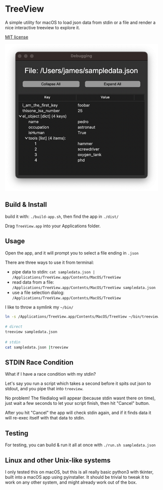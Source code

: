 # TreeView

A simple utility for macOS to load json data from stdin or a file and render a nice interactive treeview to explore it.

[MIT license](License.txt)

![screenshot](screenshot.png)

## Build & Install

build it with: `./build-app.sh`, then find the app in `./dist/` 

Drag `TreeView.app` into your Applications folder.

## Usage

Open the app, and it will prompt you to select a file ending in `.json`

There are three ways to use it from terminal:
* pipe data to stdin: `cat sampledata.json | /Applications/TreeView.app/Contents/MacOS/TreeView`
* read data from a file: `/Applications/TreeView.app/Contents/MacOS/TreeView sampledata.json`
* use a file selection dialog: `/Applications/TreeView.app/Contents/MacOS/TreeView`



I like to throw a symlink my `~/bin/`
```bash
ln -s /Applications/TreeView.app/Contents/MacOS/TreeView ~/bin/treeview

# direct
treeview sampledata.json

# stdin
cat sampledata.json |treeview
```

## STDIN Race Condition
What if I have a race condition with my stdin? 

Let's say you run a script which takes a second before it spits out json to stdout, and you pipe that into `treeview`.

No problem! The filedialog will appear (because stdin wasnt there on time), 
just wait a few seconds to let your script finish, then hit "Cancel" button.

After you hit "Cancel" the app will check stdin again, and if it finds data it will re-exec itself with that data to stdin.

## Testing

For testing, you can build & run it all at once with `./run.sh sampledata.json`

## Linux and other Unix-like systems

I only tested this on macOS, but this is all really basic python3 with tkinter, built into a macOS app using pyinstaller. It should be trivial to tweak it to work on any other system, and might already work out of the box.
